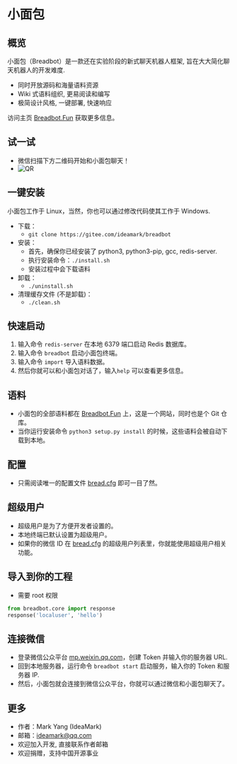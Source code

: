 # 小面包

## 概览
小面包（Breadbot）是一款还在实验阶段的新式聊天机器人框架, 旨在大大简化聊天机器人的开发难度.

* 同时开放源码和海量语料资源
* Wiki 式语料组织, 更易阅读和编写
* 极简设计风格, 一键部署, 快速响应

访问主页 [Breadbot.Fun](http://breadbot.fun) 获取更多信息。

## 试一试
* 微信扫描下方二维码开始和小面包聊天！
* ![QR](QR.jpg)

## 一键安装
小面包工作于 Linux，当然，你也可以通过修改代码使其工作于 Windows.
* 下载：
  * `git clone https://gitee.com/ideamark/breadbot`
* 安装：
  * 首先，确保你已经安装了 python3, python3-pip, gcc, redis-server.
  * 执行安装命令：`./install.sh`
  * 安装过程中会下载语料
* 卸载：
  * `./uninstall.sh`
* 清理缓存文件 (不是卸载)：
  * `./clean.sh`

## 快速启动
1. 输入命令 `redis-server` 在本地 6379 端口启动 Redis 数据库。
2. 输入命令 `breadbot` 启动小面包终端。
3. 输入命令 `import` 导入语料数据。
4. 然后你就可以和小面包对话了，输入`help` 可以查看更多信息。

## 语料
* 小面包的全部语料都在 [Breadbot.Fun](http://breadbot.fun) 上，这是一个网站，同时也是个 Git 仓库。
* 当你运行安装命令 `python3 setup.py install` 的时候，这些语料会被自动下载到本地。

## 配置
* 只需阅读唯一的配置文件 [bread.cfg](etc/bread.cfg) 即可一目了然。

## 超级用户
* 超级用户是为了方便开发者设置的。
* 本地终端已默认设置为超级用户。
* 如果你的微信 ID 在 [bread.cfg](etc/bread.cfg) 的超级用户列表里，你就能使用超级用户相关功能。

## 导入到你的工程
* 需要 root 权限
```python
from breadbot.core import response
response('localuser', 'hello')
```

## 连接微信
* 登录微信公众平台 [mp.weixin.qq.com](https://mp.weixin.qq.com)，创建 Token 并输入你的服务器 URL.
* 回到本地服务器，运行命令 `breadbot start` 启动服务，输入你的 Token 和服务器 IP.
* 然后，小面包就会连接到微信公众平台，你就可以通过微信和小面包聊天了。

## 更多
* 作者：Mark Yang (IdeaMark)
* 邮箱：ideamark@qq.com
* 欢迎加入开发, 直接联系作者邮箱
* 欢迎捐赠，支持中国开源事业
